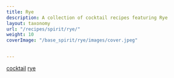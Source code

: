 ```yaml
---
title: Rye
description: A collection of cocktail recipes featuring Rye
layout: taxonomy
url: "/recipes/spirit/rye/"
weight: 10
coverImage: "/base_spirit/rye/images/cover.jpeg"


---
```


<a href="/recipes/category/cocktail/" class="badge text-bg-primary text-decoration-none">cocktail</a> 
<a href="/recipes/spirit/rye/" class="badge text-bg-info text-decoration-none">rye</a> 







